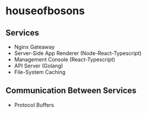 # houseofbosons

## Services

- Nginx Gateaway
- Server-Side App Renderer (Node-React-Typescript)
- Management Console (React-Typescript)
- API Server (Golang)
- File-System Caching

## Communication Between Services

- Protocol Buffers